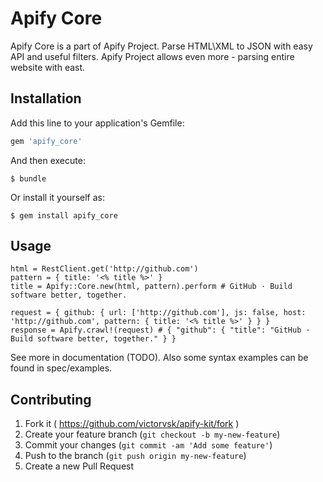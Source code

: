 # Apify Core

Apify Core is a part of Apify Project. Parse HTML\XML to JSON with easy API and useful filters.
Apify Project allows even more - parsing entire website with east.

## Installation

Add this line to your application's Gemfile:

```ruby
gem 'apify_core'
```

And then execute:

    $ bundle

Or install it yourself as:

    $ gem install apify_core

## Usage

```
html = RestClient.get('http://github.com')
pattern = { title: '<% title %>' }
title = Apify::Core.new(html, pattern).perform # GitHub · Build software better, together.
```

```
request = { github: { url: ['http://github.com'], js: false, host: 'http://github.com', pattern: { title: '<% title %>' } } }
response = Apify.crawl!(request) # { "github": { "title": "GitHub · Build software better, together." } }
```

See more in documentation (TODO). Also some syntax examples can be found in spec/examples.

## Contributing

1. Fork it ( https://github.com/victorvsk/apify-kit/fork )
2. Create your feature branch (`git checkout -b my-new-feature`)
3. Commit your changes (`git commit -am 'Add some feature'`)
4. Push to the branch (`git push origin my-new-feature`)
5. Create a new Pull Request
